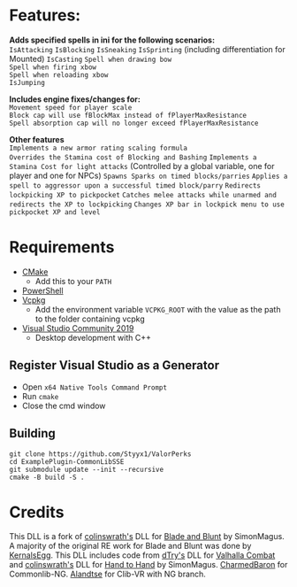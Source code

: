 # Features:

**Adds specified spells in ini for the following scenarios:**  
`IsAttacking`
`IsBlocking`
`IsSneaking`
`IsSprinting` (including differentiation for Mounted)
`IsCasting`
`Spell when drawing bow`  
`Spell when firing xbow`  
`Spell when reloading xbow`  
`IsJumping`

**Includes engine fixes/changes for:**  
`Movement speed for player scale`  
`Block cap will use fBlockMax instead of fPlayerMaxResistance`  
`Spell absorption cap will no longer exceed fPlayerMaxResistance` 

**Other features**  
`Implements a new armor rating scaling formula`    
`Overrides the Stamina cost of Blocking and Bashing`
`Implements a Stamina Cost for light attacks` (Controlled by a global variable, one for player and one for NPCs)
`Spawns Sparks on timed blocks/parries`
`Applies a spell to aggressor upon a successful timed block/parry`
`Redirects lockpicking XP to pickpocket`
`Catches melee attacks while unarmed and redirects the XP to lockpicking`
`Changes XP bar in lockpick menu to use pickpocket XP and level`

# Requirements
* [CMake](https://cmake.org/)
    * Add this to your `PATH`
* [PowerShell](https://github.com/PowerShell/PowerShell/releases/latest)
* [Vcpkg](https://github.com/microsoft/vcpkg)
    * Add the environment variable `VCPKG_ROOT` with the value as the path to the folder containing vcpkg
* [Visual Studio Community 2019](https://visualstudio.microsoft.com/)
    * Desktop development with C++

## Register Visual Studio as a Generator
* Open `x64 Native Tools Command Prompt`
* Run `cmake`
* Close the cmd window

## Building
```
git clone https://github.com/Styyx1/ValorPerks
cd ExamplePlugin-CommonLibSSE
git submodule update --init --recursive
cmake -B build -S .
```

# Credits
This DLL is a fork of [colinswrath's](https://github.com/colinswrath) DLL for [Blade and Blunt](https://github.com/colinswrath/BladeAndBlunt) by SimonMagus. 
A majority of the original RE work for Blade and Blunt was done by [KernalsEgg](https://github.com/KernalsEgg). 
This DLL includes code from [dTry's](https://github.com/D7ry) DLL for [Valhalla Combat](https://github.com/D7ry/valhallaCombat) and [colinswrath's](https://github.com/colinswrath) DLL for [Hand to Hand](https://github.com/colinswrath/handtohand) by SimonMagus.
[CharmedBaron](https://github.com/CharmedBaryon) for Commonlib-NG.
[Alandtse](https://github.com/alandtse) for Clib-VR with NG branch.




